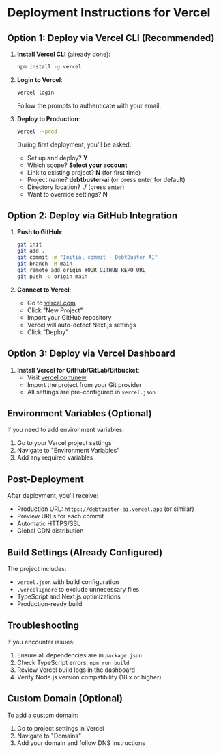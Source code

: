 # Deployment Instructions for Vercel

## Option 1: Deploy via Vercel CLI (Recommended)

1. **Install Vercel CLI** (already done):
   ```bash
   npm install -g vercel
   ```

2. **Login to Vercel**:
   ```bash
   vercel login
   ```
   Follow the prompts to authenticate with your email.

3. **Deploy to Production**:
   ```bash
   vercel --prod
   ```
   
   During first deployment, you'll be asked:
   - Set up and deploy? **Y**
   - Which scope? **Select your account**
   - Link to existing project? **N** (for first time)
   - Project name? **debtbuster-ai** (or press enter for default)
   - Directory location? **./** (press enter)
   - Want to override settings? **N**

## Option 2: Deploy via GitHub Integration

1. **Push to GitHub**:
   ```bash
   git init
   git add .
   git commit -m "Initial commit - DebtBuster AI"
   git branch -M main
   git remote add origin YOUR_GITHUB_REPO_URL
   git push -u origin main
   ```

2. **Connect to Vercel**:
   - Go to [vercel.com](https://vercel.com)
   - Click "New Project"
   - Import your GitHub repository
   - Vercel will auto-detect Next.js settings
   - Click "Deploy"

## Option 3: Deploy via Vercel Dashboard

1. **Install Vercel for GitHub/GitLab/Bitbucket**:
   - Visit [vercel.com/new](https://vercel.com/new)
   - Import the project from your Git provider
   - All settings are pre-configured in `vercel.json`

## Environment Variables (Optional)

If you need to add environment variables:
1. Go to your Vercel project settings
2. Navigate to "Environment Variables"
3. Add any required variables

## Post-Deployment

After deployment, you'll receive:
- Production URL: `https://debtbuster-ai.vercel.app` (or similar)
- Preview URLs for each commit
- Automatic HTTPS/SSL
- Global CDN distribution

## Build Settings (Already Configured)

The project includes:
- `vercel.json` with build configuration
- `.vercelignore` to exclude unnecessary files
- TypeScript and Next.js optimizations
- Production-ready build

## Troubleshooting

If you encounter issues:
1. Ensure all dependencies are in `package.json`
2. Check TypeScript errors: `npm run build`
3. Review Vercel build logs in the dashboard
4. Verify Node.js version compatibility (18.x or higher)

## Custom Domain (Optional)

To add a custom domain:
1. Go to project settings in Vercel
2. Navigate to "Domains"
3. Add your domain and follow DNS instructions